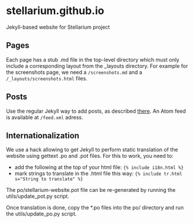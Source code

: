 # stellarium.github.io

Jekyll-based website for Stellarium project

## Pages
Each page has a stub .md file in the top-level directory which must only include a corresponding layout from the _layouts directory. For example for the screenshots page, we need a `/screenshots.md` and a `/_layouts/screenshots.html` files.

## Posts
Use the regular Jekyll way to add posts, as described [there](https://jekyllrb.com/docs/posts/). An Atom feed is available at `/feed.xml` adress.

## Internationalization
We use a hack allowing to get Jekyll to perform static translation of the website using gettext .po and .pot files.
For this to work, you need to:
 - add the following at the top of your html file: 
 `{% include i18n.html %}`
 - mark strings to translate in the .html file this way:
`{% include tr.html s="String to translate" %}`

The po/stellarium-website.pot file can be re-generated by running the utils/update_pot.py script.

Once translation is done, copy the *.po files into the po/ directory and run the utils/update_po.py script.
